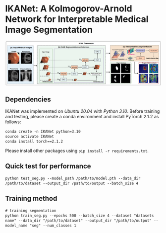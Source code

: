 # IKANet: A Kolmogorov-Arnold Network for Interpretable Medical Image Segmentation

![image](img/arch.png)

## Dependencies



IKANet was implemented on *Ubuntu 20.04* with *Python 3.10*. Before training and testing, please create a conda environment and install PyTorch 2.1.2 as follows:

```
conda create -n IKANet python=3.10
source activate IKANet 
conda install torch==2.1.2
```



Please install other packages using `pip install -r requirements.txt`.

## Quick test for performance

```
python test_seg.py --model_path /path/to/model.pth --data_dir /path/to/dataset --output_dir /path/to/output --batch_size 4
```

## Training method

```
# training segmentation
python train_seg.py --epochs 500 --batch_size 4 --dataset "datasets name" --data_dir "/path/to/dataset" --output_dir "/path/to/output" --model_name "seg" --num_classes 1 
```





